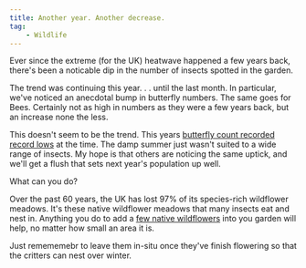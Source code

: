 ```yaml
---
title: Another year. Another decrease.
tag:
    - Wildlife
---
```


Ever since the extreme (for the UK) heatwave happened a few years back, there's been a noticable dip in the number of insects spotted in the garden.

The trend was continuing this year. . . until the last month. In particular, we've noticed an anecdotal bump in butterfly numbers. The same goes for Bees. Certainly not as high in numbers as they were a few years back, but an increase none the less.

This doesn't seem to be the trend. This years [butterfly count recorded record lows](https://butterfly-conservation.org/news-and-blog/uk-butterfly-emergency-declared) at the time. The damp summer just wasn't suited to a wide range of insects. My hope is that others are noticing the same uptick, and we'll get a flush that sets next year's population up well.

What can you do?

Over the past 60 years, the UK has lost 97% of its species-rich wildflower meadows. It's these native wildflower meadows that many insects eat and nest in. Anything you do to add a [few native wildflowers](https://www.wildflower.co.uk/products/wildflower-seed-mixtures/butterfly-and-bee/) into you garden will help, no matter how small an area it is.

Just remememebr to leave them in-situ once they've finish flowering so that the critters can nest over winter.
